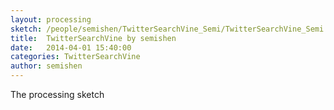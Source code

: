 ```yaml
---
layout: processing
sketch: /people/semishen/TwitterSearchVine_Semi/TwitterSearchVine_Semi.pde
title:  TwitterSearchVine by semishen
date:   2014-04-01 15:40:00
categories: TwitterSearchVine
author: semishen
---
```

The processing sketch
